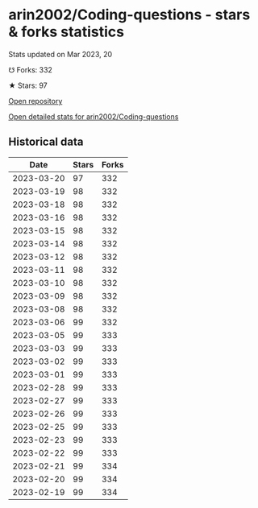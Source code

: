 # arin2002/Coding-questions - stars & forks statistics

Stats updated on Mar 2023, 20

☋ Forks: 332

★ Stars: 97

[Open repository](https://github.com/arin2002/Coding-questions)

[Open detailed stats for arin2002/Coding-questions](https://reviewgithub.com/rep/arin2002/Coding-questions)

## Historical data
| Date | Stars | Forks |
|------|-------|-------|
| 2023-03-20 | 97 | 332 | 
| 2023-03-19 | 98 | 332 | 
| 2023-03-18 | 98 | 332 | 
| 2023-03-16 | 98 | 332 | 
| 2023-03-15 | 98 | 332 | 
| 2023-03-14 | 98 | 332 | 
| 2023-03-12 | 98 | 332 | 
| 2023-03-11 | 98 | 332 | 
| 2023-03-10 | 98 | 332 | 
| 2023-03-09 | 98 | 332 | 
| 2023-03-08 | 98 | 332 | 
| 2023-03-06 | 99 | 332 | 
| 2023-03-05 | 99 | 333 | 
| 2023-03-03 | 99 | 333 | 
| 2023-03-02 | 99 | 333 | 
| 2023-03-01 | 99 | 333 | 
| 2023-02-28 | 99 | 333 | 
| 2023-02-27 | 99 | 333 | 
| 2023-02-26 | 99 | 333 | 
| 2023-02-25 | 99 | 333 | 
| 2023-02-23 | 99 | 333 | 
| 2023-02-22 | 99 | 333 | 
| 2023-02-21 | 99 | 334 | 
| 2023-02-20 | 99 | 334 | 
| 2023-02-19 | 99 | 334 | 

